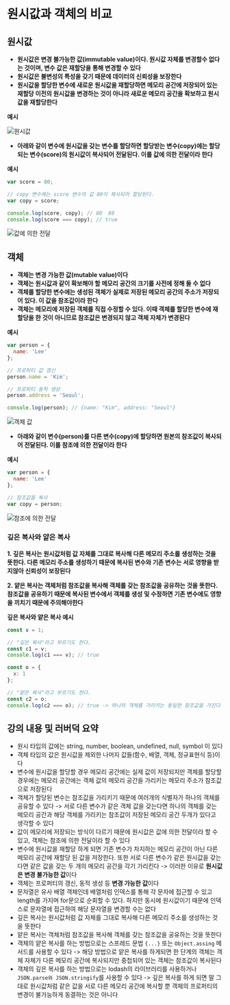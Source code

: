# 원시값과 객체의 비교

## 원시값 

- **원시값은 변경 불가능한 값(immutable value)이다. 원시값 자체를 변경할수 없다는 것이며, 변수 값은 재할당을 통해 변경할 수 있다**
- **원시값은 불변성의 특성을 갖기 때문에 데이터의 신뢰성을 보장한다**
- **원시값을 할당한 변수에 새로운 원시값을 재할당하면 메모리 공간에 저장되어 있는 재할당 이전의 원시값을 변경하는 것이 아니라 새로운 메모리 공간을 확보하고 원시값을 재할당한다**

**예시**

![원시값](https://user-images.githubusercontent.com/67866773/91258022-50898a80-e7a6-11ea-9b63-7c881b70fa3a.png)

- **아래와 같이 변수에 원시값을 갖는 변수를 할당하면 할당받는 변수(copy)에는 할당되는 변수(score)의 원시값이 복사되어 전달된다. 이를 값에 의한 전달이라 한다** 

**예시**

```js
var score = 80;

// copy 변수에는 score 변수의 값 80이 복사되어 할당된다.
var copy = score;

console.log(score, copy); // 80  80
console.log(score === copy); // true
```

![값에 의한 전달](https://user-images.githubusercontent.com/67866773/91259456-8f6d0f80-e7a9-11ea-8a3b-112c997d1251.png)

## 객체

- **객체는 변경 가능한 값(mutable value)이다**
- **객체는 원시값과 같이 확보해야 할 메모리 공간의 크기를 사전에 정해 둘 수 없다**
- **객체를 할당한 변수에는 생성된 객체가 실제로 저장된 메모리 공간의 주소가 저장되어 있다. 이 값을 참조값이라 한다**
- **객체는 메모리에 저장된 객체를 직접 수정할 수 있다. 이때 객체를 할당한 변수에 재할당을 한 것이 아니므로 참조값은 변경되지 않고 객체 자체가 변경된다**

**예시**

```js
var person = {
  name: 'Lee'
};

// 프로퍼티 값 갱신
person.name = 'Kim';

// 프로퍼티 동적 생성
person.address = 'Seoul';

console.log(person); // {name: "Kim", address: "Seoul"}
```

![객체 값](https://user-images.githubusercontent.com/67866773/91264581-9eed5800-e7ab-11ea-91ea-666e630b2cbe.png)

- **아래와 같이 변수(person)를 다른 변수(copy)에 할당하면 원본의 참조값이 복사되어 전달된다. 이를 참조에 의한 전달이라 한다**

**예시**

```js
var person = {
  name: 'Lee'
};

// 참조값을 복사
var copy = person;
```

![참조에 의한 전달](https://user-images.githubusercontent.com/67866773/91267783-0953c780-e7af-11ea-92a6-72a993182250.png)

### 깊은 복사와 얕은 복사

**1. 깊은 복사는 원시값처럼 값 자체를 그대로 복사해 다른 메모리 주소를 생성하는 것을 뜻한다. 다른 메모리 주소를 생성하기 때문에 복사된 변수와 기존 변수는 서로 영향을 받지않아 신뢰성이 보장된다**

**2. 얕은 복사는 객체처럼 참조값을 복사해 객체를 갖는 참조값을 공유하는 것을 뜻한다. 참조값을 공유하기 때문에 복사된 변수에서 객체를 생성 및 수정하면 기존 변수에도 영향을 끼치기 때문에 주의해야한다**

**깊은 복사와 얕은 복사 예시**

```js
const v = 1;

// "깊은 복사"라고 부르기도 한다.
const c1 = v;
console.log(c1 === v); // true

const o = {
  x: 1 
};

// "얕은 복사"라고 부르기도 한다. 
const c2 = o;
console.log(c2 === o); // true -> 하나의 객체를 가리키는 동일한 참조값을 가진다
```


## 강의 내용 및 러버덕 요약

- 원시 타입의 값에는 string, number, boolean, undefined, null, symbol 이 있다
- 객체 타입의 값은 원시값을 제외한 나머지 값들(함수, 배열, 객체, 정규표현식 등)이다
- 변수에 원시값을 할당할 경우 메모리 공간에는 실제 값이 저장되지만 객체를 할당할 경우에는 메모리 공간에는 객체 값의 메모리 공간을 가리키는 메모리 주소가 참조값으로 저장된다
- 객체가 할당된 변수는 참조값을 가리키기 때문에 여러개의 식별자가 하나의 객체를 공유할 수 있다 -> 서로 다른 변수가 같은 객체 값을 갖는다면 하나의 객체를 갖는 메모리 공간과 해당 객체를 가리키는 참조값이 저장된 메모리 공간 두개가 있다고 생각할 수 있다
- 값이 메모리에 저장되는 방식이 다르기 때문에 원시값은 값에 의한 전달이라 할 수 있고, 객체는 참조에 의한 전달이라 할 수 있다
- 변수에 원시값을 재할당 하게 되면 기존 변수가 차지하는 메모리 공간이 아닌 다른 메모리 공간에 재할당 된 값을 저장한다. 또한 서로 다른 변수가 같은 원시값을 갖는다면 같은 값을 갖는 두 개의 메모리 공간을 각기 가리킨다 -> 이러한 이유로 **원시값은 변경 불가능한 값**이다
- 객체는 프로퍼티의 갱신, 동적 생성 등 **변경 가능한 값**이다
- 문자열은 유사 배열 객체인데 배열처럼 인덱스를 통해 각 문자에 접근할 수 있고 length를 가지며 for문으로 순회할 수 있다. 하지만 동시에 원시값이기 때문에 인덱스로 문자열에 접근하여 해당 문자열을 변경할 수는 없다
- 깊은 복사는 원시값처럼 값 자체를 그대로 복사해 다른 메모리 주소를 생성하는 것을 뜻한다
- 얕은 복사는 객체처럼 참조값을 복사해 객체를 갖는 참조값을 공유하는 것을 뜻한다
- 객체의 얕은 복사를 하는 방법으로는 스프레드 문법 `{...}` 또는 `Object.assing` 메서드를 사용할 수 있다 -> 해당 방법으로 얕은 복사를 하게되면 한 단계의 객체는 객체 자체가 다른 메모리 공간에 복사되지만 중첩되어 있는 객체는 참조값이 복사된다
- 객체의 깊은 복사를 하는 방법으로는 lodash의 라이브러리를 사용하거나 `JSON.parse와 JSON.stringify`를 사용할 수 있다 -> 깊은 복사를 하게 되면 말 그대로 원시값처럼 같은 값을 서로 다른 메모리 공간에 복사할 뿐 객체의 프로퍼티의 변경이 불가능하게 동결하는 것은 아니다


